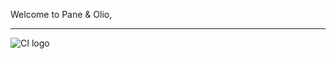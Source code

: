 

Welcome to Pane & Olio,

---

![CI logo](https://codeinstitute.s3.amazonaws.com/fullstack/ci_logo_small.png)
